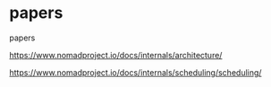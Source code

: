 # papers
papers

https://www.nomadproject.io/docs/internals/architecture/


https://www.nomadproject.io/docs/internals/scheduling/scheduling/

